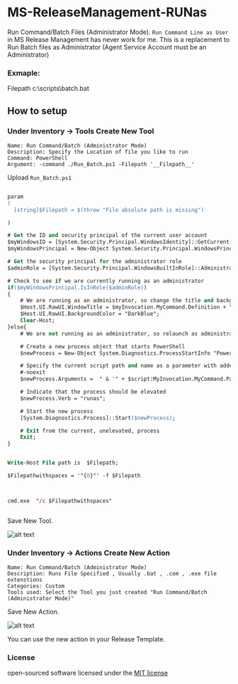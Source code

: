 # MS-ReleaseManagement-RUNas
Run Command/Batch Files (Administrator Mode). `Run Command Line as User` in MS Release Management has never work for me. This is a replacement to Run Batch files as Administrator (Agent Service Account must be an Administrator)

### Exmaple:
Filepath  c:\scripts\batch.bat

## How to setup

### Under Inventory -> Tools  Create New Tool
```
Name: Run Command/Batch (Administrator Mode)
Description: Specify the Location of file you like to run
Command: PowerShell
Argument: -command ./Run_Batch.ps1 -Filepath '__Filepath__'
```
Upload `Run_Batch.ps1`

```ps

param
(
  [string]$Filepath = $(throw "File absolute path is missing")

)

# Get the ID and security principal of the current user account
$myWindowsID = [System.Security.Principal.WindowsIdentity]::GetCurrent();
$myWindowsPrincipal = New-Object System.Security.Principal.WindowsPrincipal($myWindowsID);

# Get the security principal for the administrator role
$adminRole = [System.Security.Principal.WindowsBuiltInRole]::Administrator;

# Check to see if we are currently running as an administrator
if($myWindowsPrincipal.IsInRole($adminRole))
{
    # We are running as an administrator, so change the title and background colour to indicate this
    $Host.UI.RawUI.WindowTitle = $myInvocation.MyCommand.Definition + "(Elevated)";
    $Host.UI.RawUI.BackgroundColor = "DarkBlue";
    Clear-Host;
}else{
    # We are not running as an administrator, so relaunch as administrator

    # Create a new process object that starts PowerShell
    $newProcess = New-Object System.Diagnostics.ProcessStartInfo "PowerShell";

    # Specify the current script path and name as a parameter with added scope and support for scripts with spaces in it's path
    #-noexit
    $newProcess.Arguments =  " & '" + $script:MyInvocation.MyCommand.Path + "' '" + $Filepath + "'"

    # Indicate that the process should be elevated
    $newProcess.Verb = "runas";

    # Start the new process
    [System.Diagnostics.Process]::Start($newProcess);

    # Exit from the current, unelevated, process
    Exit;
}


Write-Host File path is  $Filepath;

$Filepathwithspaces = '"{0}"' -f $Filepath



cmd.exe  "/c $Filepathwithspaces"



```

Save New Tool.

![alt text](https://github.com/roozbehk/til/master/powershell/releasemanagement/RUNas/images/run-tool.png?raw=true "Run Command/Batch Tool")

### Under Inventory -> Actions Create New Action
```
Name: Run Command/Batch (Administrator Mode)
Description: Runs File Specified , Usually .bat , .com , .exe file extenstions
Categories: Custom
Tools used: Select the Tool you just created "Run Command/Batch (Administrator Mode)"
```
Save New Action.


![alt text](https://github.com/roozbehk/til/master/powershell/releasemanagement/RUNas/images/run-action.png?raw=true "Run Command/Batch Action")



You can use the new action in your Release Template.

### License

open-sourced software licensed under the [MIT license](http://opensource.org/licenses/MIT)
